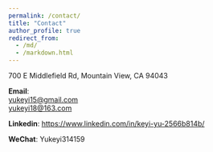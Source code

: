 ```yaml
---
permalink: /contact/
title: "Contact"
author_profile: true
redirect_from: 
  - /md/
  - /markdown.html
---
```


700 E Middlefield Rd, Mountain View, CA 94043

<b>Email</b>:  
yukeyi15@gmail.com  
yukeyi18@163.com


<b>Linkedin</b>: https://www.linkedin.com/in/keyi-yu-2566b814b/


<b>WeChat</b>: Yukeyi314159




